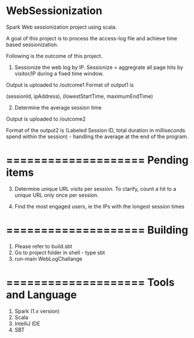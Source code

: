 # WebSessionization
Spark Web sessionization project using scala.

A goal of this project is to process the access-log file and achieve time based sessionization.

Following is the outcome of this project.

1) Sessionize the web log by IP. Sessionize = aggregrate all page hits by visitor/IP during a fixed time window. 

Output is uploaded to /outcome1
Format of output1 is

(sessionId, ipAddress), (lowestStartTime, maximumEndTime)

2) Determine the average session time

Output is uploaded to /outcome2

Format of the output2 is (Labeled Session ID, total duration in milliseconds spend within the session) - handling the average at the end of the program.

====================
Pending items
====================
3) Determine unique URL visits per session. To clarify, count a hit to a unique URL only once per session.

4) Find the most engaged users, ie the IPs with the longest session times

====================
 Building
====================
1. Please refer to build.sbt
2. Go to project folder in shell - type sbt 
3. run-main WebLogChallange

====================
 Tools and Language 
====================
1. Spark (1.x version)
2. Scala
3. IntelliJ IDE
4. SBT
